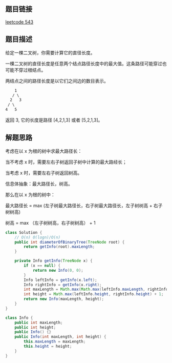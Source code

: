 ## 题目链接

[leetcode 543](https://leetcode.cn/problems/diameter-of-binary-tree/)

## 题目描述

给定一棵二叉树，你需要计算它的直径长度。   

一棵二叉树的直径长度是任意两个结点路径长度中的最大值。这条路径可能穿过也可能不穿过根结点。  

两结点之间的路径长度是以它们之间边的数目表示。  

```html
    1
   / \
  2   3
 / \     
4   5 
```
返回 3, 它的长度是路径 [4,2,1,3] 或者 [5,2,1,3]。  


## 解题思路

考虑在以 x 为根的树中求最大路径长：  

当不考虑 x 时，需要左右子树返回子树中计算的最大路经长；  

当考虑 x 时，需要左右子树返回树高。  

信息体抽象：最大路径长，树高。    

那么在以 x 为根的树中：  

最大路径长 = max (左子树最大路径长，右子树最大路径长，左子树树高 + 右子树树高)  

树高 = max （左子树树高，右子树树高） + 1  

```JAVA
class Solution {
    // O(n) O(logn)/O(n)
    public int diameterOfBinaryTree(TreeNode root) {
        return getInfo(root).maxLength;
    }

    private Info getInfo(TreeNode x) {
        if (x == null) {
            return new Info(0, 0);
        }
        Info leftInfo = getInfo(x.left);
        Info rightInfo = getInfo(x.right);
        int maxLength = Math.max(Math.max(leftInfo.maxLength, rightInfo.maxLength), leftInfo.height + rightInfo.height);
        int height = Math.max(leftInfo.height, rightInfo.height) + 1;
        return new Info(maxLength, height);
    }
}

class Info {
    public int maxLength;
    public int height;
    public Info() {}
    public Info(int maxLength, int height) {
        this.maxLength = maxLength;
        this.height = height;
    }
}
```



